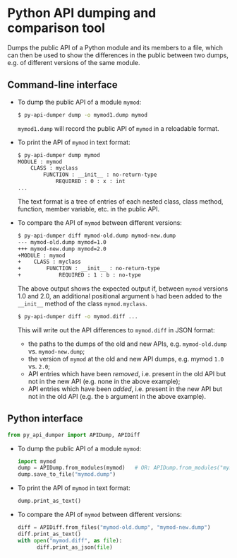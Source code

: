 # Python API dumping and comparison tool

Dumps the public API of a Python module and its members to a file, which can
then be used to show the differences in the public between two dumps, e.g. of
different versions of the same module.

## Command-line interface

* To dump the public API of a module `mymod`:

  ```bash
  $ py-api-dumper dump -o mymod1.dump mymod
  ```

  `mymod1.dump` will record the public API of `mymod` in a reloadable format.

* To print the API of `mymod` in text format:
  ```bash
  $ py-api-dumper dump mymod
  MODULE : mymod
      CLASS : myclass
          FUNCTION : __init__ : no-return-type
              REQUIRED : 0 : x : int
  ...
  ```

  The text format is a tree of entries of each nested class, class method,
  function, member variable, etc. in the public API.

* To compare the API of `mymod` between different versions:
  ```bash
  $ py-api-dumper diff mymod-old.dump mymod-new.dump
  --- mymod-old.dump mymod=1.0
  +++ mymod-new.dump mymod=2.0
  +MODULE : mymod
  +    CLASS : myclass
  +        FUNCTION : __init__ : no-return-type
  +            REQUIRED : 1 : b : no-type
  ```

  The above output shows the expected output if, between `mymod` versions 1.0
  and 2.0, an additional positional argument `b` had been added to the
  `__init__` method of the class `mymod.myclass`.

  ```bash
  $ py-api-dumper diff -o mymod.diff ...
  ```

  This will write out the API differences to `mymod.diff`  in JSON format:

  * the paths to the dumps of the old and new APIs, e.g. `mymod-old.dump`
    vs. `mymod-new.dump`;
  * the version of `mymod` at the old and new API dumps, e.g. mymod `1.0`
    vs. `2.0`;
  * API entries which have been *removed*, i.e. present in the old API but not
    in the new API (e.g. none in the above example);
  * API entries which have been *added*, i.e. present in the new API but not in
    the old API (e.g. the `b` argument in the above example).

## Python interface

```python
from py_api_dumper import APIDump, APIDiff
```

* To dump the public API of a module `mymod`:
  ```python
  import mymod
  dump = APIDump.from_modules(mymod)   # OR: APIDump.from_modules("mymod")
  dump.save_to_file("mymod.dump")
  ```

* To print the API of `mymod` in text format:
  ```python
  dump.print_as_text()
  ```

* To compare the API of `mymod` between different versions:
  ```python
  diff = APIDiff.from_files("mymod-old.dump", "mymod-new.dump")
  diff.print_as_text()
  with open("mymod.diff", as file):
        diff.print_as_json(file)
  ```

